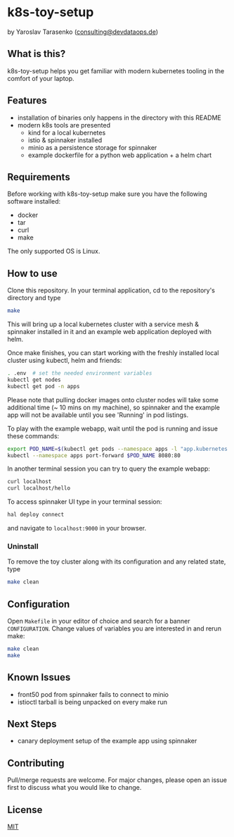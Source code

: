 # k8s-toy-setup

by Yaroslav Tarasenko (consulting@devdataops.de)

What is this?
-------------

k8s-toy-setup helps you get familiar with modern kubernetes tooling in the comfort of your laptop.

Features
--------

- installation of binaries only happens in the directory with this README
- modern k8s tools are presented
  - kind for a local kubernetes
  - istio & spinnaker installed
  - minio as a persistence storage for spinnaker
  - example dockerfile for a python web application + a helm chart

Requirements
------------

Before working with k8s-toy-setup make sure you have the following software installed:

- docker
- tar
- curl
- make

The only supported OS is Linux.

How to use
----------

Clone this repository. In your terminal application, cd to the repository's directory and type

```bash
make
```

This will bring up a local kubernetes cluster with a service mesh &
spinnaker installed in it and an example web application deployed with
helm.

Once make finishes, you can start working with the freshly installed local cluster using kubectl, helm and friends:

```bash
. .env  # set the needed environment variables
kubectl get nodes
kubectl get pod -n apps
```

Please note that pulling docker images onto cluster nodes will take
some additional time (~ 10 mins on my machine), so spinnaker and the
example app will not be available until you see 'Running' in pod
listings.

To play with the example webapp, wait until the pod is running and issue these commands:

```bash
export POD_NAME=$(kubectl get pods --namespace apps -l "app.kubernetes.io/name=webapp,app.kubernetes.io/instance=webapp-0-1601235252" -o jsonpath="{.items[0].metadata.name}")
kubectl --namespace apps port-forward $POD_NAME 8080:80
```

In another terminal session you can try to query the example webapp:

```bash
curl localhost
curl localhost/hello
```

To access spinnaker UI type in your terminal session:

```bash
hal deploy connect
```

and navigate to `localhost:9000` in your browser.


### Uninstall

To remove the toy cluster along with its configuration and any related state, type

```bash
make clean
```

Configuration
-------------

Open `Makefile` in your editor of choice and search for a banner
`CONFIGURATION`. Change values of variables you are interested in and
rerun make:

```bash
make clean
make
```

Known Issues
------------

- front50 pod from spinnaker fails to connect to minio
- istioctl tarball is being unpacked on every make run

Next Steps
----------

- canary deployment setup of the example app using spinnaker

Contributing
------------

Pull/merge requests are welcome. For major changes, please open an issue first to discuss what you would like to change.


License
-------

[MIT](https://spdx.org/licenses/MIT.html)
